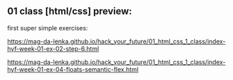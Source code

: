 ## 01 class [html/css] preview:

first super simple exercises:

https://mag-da-lenka.github.io/hack_your_future/01_html_css_1_class/index-hyf-week-01-ex-02-step-6.html 

https://mag-da-lenka.github.io/hack_your_future/01_html_css_1_class/index-hyf-week-01-ex-04-floats-semantic-flex.html